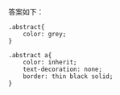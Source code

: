 答案如下：
    
    .abstract{
        color: grey;
    }
    
    .abstract a{
        color: inherit;
        text-decoration: none;
        border: thin black solid;
    }
